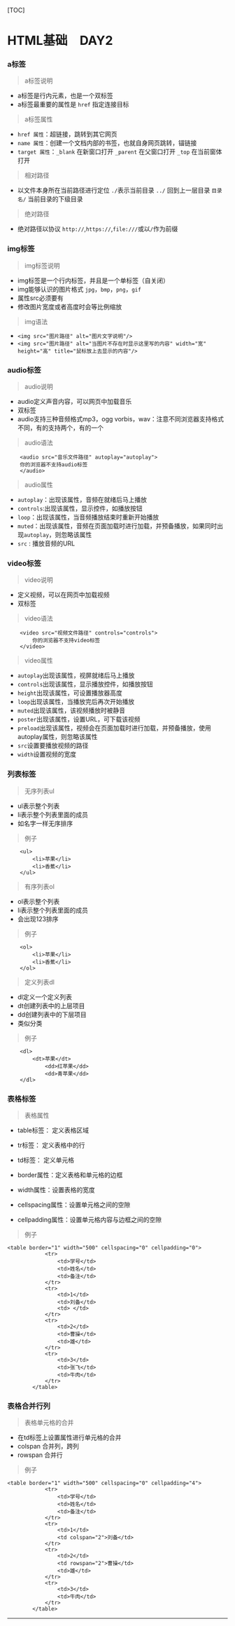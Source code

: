[TOC]
# HTML基础　DAY2 #
### a标签 ###
>a标签说明

- a标签是行内元素，也是一个双标签
- a标签最重要的属性是 `href` 指定连接目标

>a标签属性

- `href 属性`：超链接，跳转到其它网页
- `name 属性`：创建一个文档内部的书签，也就自身网页跳转，锚链接
- `target 属性`：`_blank` 在新窗口打开 `_parent` 在父窗口打开 `_top` 在当前窗体打开

>相对路径

- 以文件本身所在当前路径进行定位 `./`表示当前目录 `../` 回到上一层目录 `目录名/` 当前目录的下级目录

>绝对路径

- 绝对路径以协议 `http://`,`https://`,`file:///`或以`/`作为前缀

### img标签 ###
>img标签说明

- img标签是一个行内标签，并且是一个单标签（自关闭）
- img能够认识的图片格式 `jpg`，`bmp`，`png`，`gif`
- 属性src必须要有
- 修改图片宽度或者高度时会等比例缩放

>img语法

- `<img src="图片路径" alt="图片文字说明"/>`
- `<img src="图片路径" alt="当图片不存在时显示这里写的内容" width="宽" height="高" title="鼠标放上去显示的内容"/>`

### audio标签 ###
>audio说明

- audio定义声音内容，可以网页中加载音乐
- 双标签
- audio支持三种音频格式mp3，ogg vorbis，wav：注意不同浏览器支持格式不同，有的支持两个，有的一个

>audio语法

```
    <audio src="音乐文件路径" autoplay="autoplay">
    你的浏览器不支持audio标签 
    </audio>
```

>audio属性

- `autoplay`：出现该属性，音频在就绪后马上播放
- `controls`:出现该属性，显示控件，如播放按钮
- `loop`：出现该属性，当音频播放结束时重新开始播放
- `muted`：出现该属性，音频在页面加载时进行加载，并预备播放，如果同时出现`autoplay`，则忽略该属性
- `src` : 播放音频的URL

### video标签 ###
>video说明

- 定义视频，可以在网页中加载视频
- 双标签

>video语法

```
    <video src="视频文件路径" controls="controls">
        你的浏览器不支持video标签
    </video>
```

>video属性

- `autoplay`出现该属性，视屏就绪后马上播放
- `controls`出现该属性，显示播放控件，如播放按钮
- `height`出现该属性，可设置播放器高度
- `loop`出现该属性，当播放完后再次开始播放
- `muted`出现该属性，该视频播放时被静音
- `poster`出现该属性，设置URL，可下载该视频
- `preload`出现该属性，视频会在页面加载时进行加载，并预备播放，使用autoplay属性，则忽略该属性
- `src`设置要播放视频的路径
- `width`设置视频的宽度

### 列表标签 ###
>无序列表ul

- ul表示整个列表
- li表示整个列表里面的成员
- 如名字一样无序排序

>例子

```
    <ul>
        <li>苹果</li>
        <li>香蕉</li>
    </ul>
```
>有序列表ol

- ol表示整个列表
- li表示整个列表里面的成员
- 会出现123排序

>例子

```
    <ol>
        <li>苹果</li>
        <li>香蕉</li>
    </ol>
```
>定义列表dl

- dl定义一个定义列表
- dt创建列表中的上层项目
- dd创建列表中的下层项目
- 类似分类

>例子

```
    <dl>
        <dt>苹果</dt>
            <dd>红苹果</dd>
            <dd>青苹果</dd>
    </dl>
```

### 表格标签 ###

>表格属性

- table标签： 定义表格区域
- tr标签： 定义表格中的行
- td标签： 定义单元格

- border属性：定义表格和单元格的边框
- width属性：设置表格的宽度
- cellspacing属性：设置单元格之间的空隙
- cellpadding属性：设置单元格内容与边框之间的空隙  

>例子				

```
<table border="1" width="500" cellspacing="0" cellpadding="0">
			<tr>
				<td>学号</td>
				<td>姓名</td>
				<td>备注</td>
			</tr>
			<tr>
				<td>1</td>
				<td>刘备</td>
				<td> </td>
			</tr>
			<tr>
				<td>2</td>
				<td>曹操</td>
				<td>雄</td>
			</tr>
			<tr>
				<td>3</td>
				<td>张飞</td>
				<td>牛肉</td>
			</tr>
		</table>
```
### 表格合并行列 ###

>表格单元格的合并

- 在td标签上设置属性进行单元格的合并
- colspan 合并列，跨列
- rowspan 合并行

>例子

```
<table border="1" width="500" cellspacing="0" cellpadding="4">
			<tr>
				<td>学号</td>
				<td>姓名</td>
				<td>备注</td>
			</tr>
			<tr>
				<td>1</td>
				<td colspan="2">刘备</td>
			</tr>
			<tr>
				<td>2</td>
				<td rowspan="2">曹操</td>
				<td>雄</td>
			</tr>
			<tr>
				<td>3</td>
				<td>牛肉</td>
			</tr>
		</table>
```


------------------------------